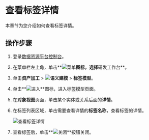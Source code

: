# 查看标签详情

本章节为您介绍如何查看标签详情。

## 操作步骤

1.  登录[数据资源平台控制台](https://dataq.console.aliyun.com)。

2.  在菜单栏左上角，单击**![菜单](https://static-aliyun-doc.oss-accelerate.aliyuncs.com/assets/img/zh-CN/6504337061/p188771.png)**图标，选择**研发工作台**。

3.  单击**资产加工** \> **![语义建模](https://static-aliyun-doc.oss-accelerate.aliyuncs.com/assets/img/zh-CN/1290330161/p208848.png)** \> **标签模型**。

4.  单击**![进入](https://static-aliyun-doc.oss-accelerate.aliyuncs.com/assets/img/zh-CN/6504337061/p188815.png)**图标，进入标签模型页面。

5.  在**对象视图**页面，单击某个实体或关系后面的**详情**。

6.  在标签列表区域，单击需要查看详情的**标签名称**，查看标签的详情。

    ![查看标签详情](https://static-aliyun-doc.oss-accelerate.aliyuncs.com/assets/img/zh-CN/0916140161/p211966.png)

7.  查看标签后，单击**![关闭](https://static-aliyun-doc.oss-accelerate.aliyuncs.com/assets/img/zh-CN/4017884061/p180042.png)**按钮关闭。


